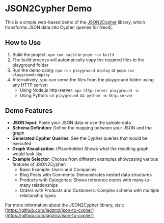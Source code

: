# JSON2Cypher Demo

This is a simple web-based demo of the [JSON2Cypher](https://github.com/jagzmz/json-to-cypher) library, which transforms JSON data into Cypher queries for Neo4j.

## How to Use

1. Build the project: `npm run build` or `pnpm run build`
2. The build process will automatically copy the required files to the playground folder
3. Run the demo using: `npm run playground:deploy` or `pnpm run playground:deploy`
4. Alternatively, you can serve the files from the playground folder using any HTTP server:
   - Using Node.js http-server: `npx http-server playground -o`
   - Using Python: `cd playground && python -m http.server`

## Demo Features

- **JSON Input**: Paste your JSON data or use the sample data
- **Schema Definition**: Define the mapping between your JSON and the graph
- **Generated Cypher Queries**: See the Cypher queries that would be executed
- **Graph Visualization**: (Placeholder) Shows what the resulting graph would look like
- **Example Selector**: Choose from different examples showcasing various features of JSON2Cypher:
  - Basic Example: Users and Companies
  - Blog Posts with Comments: Demonstrates nested data structures
  - Products with Categories: Shows reference nodes with many-to-many relationships
  - Orders with Products and Customers: Complex schema with multiple relationship types

For more information about the JSON2Cypher library, visit:
[https://github.com/jagzmz/json-to-cypher](https://github.com/jagzmz/json-to-cypher) 